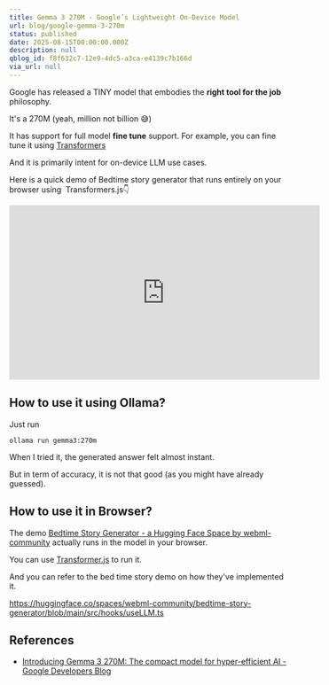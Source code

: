 ```yaml
---
title: Gemma 3 270M - Google’s Lightweight On‑Device Model
url: blog/google-gemma-3-270m
status: published
date: 2025-08-15T00:00:00.000Z
description: null
qblog_id: f8f632c7-12e9-4dc5-a3ca-e4139c7b166d
via_url: null
---
```


Google has released a TINY model that embodies the **right tool for the job** philosophy. 

It's a 270M (yeah, million not billion 😅)

It has support for full model **fine tune** support. For example, you can fine tune it using [Transformers](https://ai.google.dev/gemma/docs/core/huggingface_text_full_finetune)

And it is primarily intent for on-device LLM use cases.

Here is a quick demo of Bedtime story generator  that runs entirely on your browser using  Transformers.js👇
<iframe width="560" height="315" src="https://www.youtube-nocookie.com/embed/ds95v-Aiu5E?si=RdFFdtyHaOmM2unO" title="YouTube video player" frameborder="0" allow="accelerometer; autoplay; clipboard-write; encrypted-media; gyroscope; picture-in-picture; web-share" referrerpolicy="strict-origin-when-cross-origin" allowfullscreen></iframe>

## How to use it using Ollama?

Just run 

```
ollama run gemma3:270m
```

When I tried it, the generated answer felt almost instant. 

But in term of accuracy, it is not that good (as you might have already guessed).

## How to use it in Browser?
The demo [Bedtime Story Generator - a Hugging Face Space by webml-community](https://huggingface.co/spaces/webml-community/bedtime-story-generator) actually runs in the model in your browser.

You can use [Transformer.js](https://huggingface.co/docs/transformers.js) to run it.

And you can refer to the bed time story demo on how they've implemented it.

https://huggingface.co/spaces/webml-community/bedtime-story-generator/blob/main/src/hooks/useLLM.ts

## References
- [Introducing Gemma 3 270M: The compact model for hyper-efficient AI - Google Developers Blog](https://developers.googleblog.com/en/introducing-gemma-3-270m/)